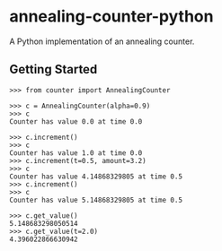 # annealing-counter-python

A Python implementation of an annealing counter.

## Getting Started

```
>>> from counter import AnnealingCounter

>>> c = AnnealingCounter(alpha=0.9)
>>> c
Counter has value 0.0 at time 0.0

>>> c.increment()
>>> c
Counter has value 1.0 at time 0.0
>>> c.increment(t=0.5, amount=3.2)
>>> c
Counter has value 4.14868329805 at time 0.5
>>> c.increment()
>>> c
Counter has value 5.14868329805 at time 0.5

>>> c.get_value()
5.148683298050514
>>> c.get_value(t=2.0)
4.396022866630942
```
